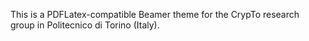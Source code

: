 This is a PDFLatex-compatible Beamer theme for the CrypTo research group in Politecnico di Torino (Italy).